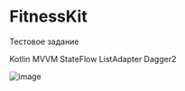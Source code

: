# FitnessKit

Тестовое задание

Kotlin MVVM StateFlow ListAdapter Dagger2

![image](https://user-images.githubusercontent.com/86518548/214525274-82917c7d-6b4f-4d2a-8ec5-a037888453b2.png)
